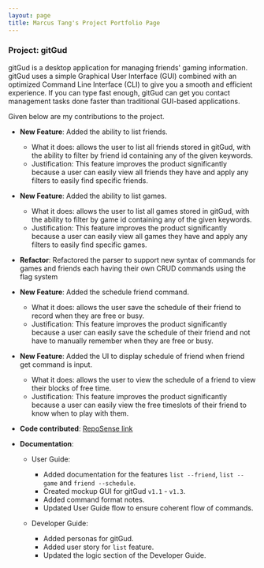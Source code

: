 ```yaml
---
layout: page
title: Marcus Tang's Project Portfolio Page
---
```


### Project: gitGud

gitGud is a desktop application for managing friends' gaming information. gitGud uses a simple Graphical User Interface
(GUI) combined with an optimized Command Line Interface (CLI) to give you a smooth and efficient experience. If you can
type fast enough, gitGud can get you contact management tasks done faster than traditional GUI-based applications.

Given below are my contributions to the project.

* **New Feature**: Added the ability to list friends.
  * What it does: allows the user to list all friends stored in gitGud, with the ability to filter by friend id containing any of the given keywords.
  * Justification: This feature improves the product significantly because a user can easily view all friends they have and apply any filters to easily find specific friends.
* **New Feature**: Added the ability to list games.
  * What it does: allows the user to list all games stored in gitGud, with the ability to filter by game id containing any of the given keywords.
  * Justification: This feature improves the product significantly because a user can easily view all games they have and apply any filters to easily find specific games.
* **Refactor**: Refactored the parser to support new syntax of commands for games and friends each having their own CRUD commands using the flag system
* **New Feature**: Added the schedule friend command.
  * What it does: allows the user save the schedule of their friend to record when they are free or busy.
  * Justification: This feature improves the product significantly because a user can easily save the schedule of their friend and not have to manually remember when they are free or busy.
* **New Feature**: Added the UI to display schedule of friend when friend get command is input.
  * What it does: allows the user to view the schedule of a friend to view their blocks of free time.
  * Justification: This feature improves the product significantly because a user can easily view the free timeslots of their friend to know when to play with them.

* **Code contributed**: [RepoSense link](https://nus-cs2103-ay2122s1.github.io/tp-dashboard/?search=MarcusTXK&sort=groupTitle&sortWithin=title&timeframe=commit&mergegroup=&groupSelect=groupByRepos&breakdown=true&checkedFileTypes=docs~functional-code~test-code~other&since=2021-09-17&tabOpen=true&tabType=authorship&zFR=false&tabAuthor=MarcusTXK&tabRepo=AY2122S1-CS2103T-W13-4%2Ftp%5Bmaster%5D&authorshipIsMergeGroup=false&authorshipFileTypes=&authorshipIsBinaryFileTypeChecked=false)

* **Documentation**:
  * User Guide:
    * Added documentation for the features `list --friend`, `list --game` and `friend --schedule`.
    * Created mockup GUI for gitGud `v1.1` - `v1.3`.
    * Added command format notes.
    * Updated User Guide flow to ensure coherent flow of commands.

  * Developer Guide:
    * Added personas for gitGud.
    * Added user story for `list` feature.
    * Updated the logic section of the Developer Guide.
  
